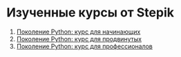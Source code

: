 
# Изученные курсы от Stepik
1. [Поколение Python: курс для начинающих](/StepikPython/Python_Generation_for_beginners/README.MD)
2. [Поколение Python: курс для продвинутых](/StepikPython/Python_Generation_for_advanced/README.MD)
3. [Поколение Python: курс для профессионалов](/StepikPython/Python_Generation_for_professionals/README.MD)

